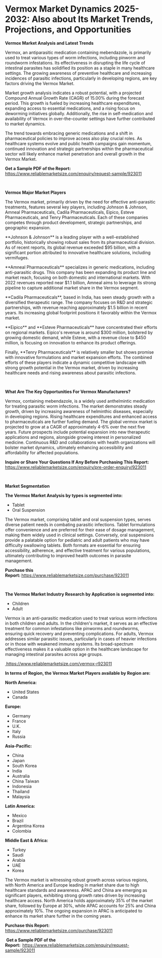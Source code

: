 <p><h1>Vermox Market Dynamics 2025-2032: Also about Its Market Trends, Projections, and Opportunities</h1></p><p><strong>Vermox Market Analysis and Latest Trends</strong></p>
<p><p>Vermox, an antiparasitic medication containing mebendazole, is primarily used to treat various types of worm infections, including pinworm and roundworm infestations. Its effectiveness in disrupting the life cycle of intestinal parasites has solidified its position as a staple in many healthcare settings. The growing awareness of preventive healthcare and increasing incidences of parasitic infections, particularly in developing regions, are key factors driving the Vermox Market.</p><p>Market growth analysis indicates a robust potential, with a projected Compound Annual Growth Rate (CAGR) of 15.00% during the forecast period. This growth is fueled by increasing healthcare expenditures, expanding access to essential medications, and a rising focus on deworming initiatives globally. Additionally, the rise in self-medication and availability of Vermox in over-the-counter settings have further contributed to market dynamics. </p><p>The trend towards embracing generic medications and a shift in pharmaceutical policies to improve access also play crucial roles. As healthcare systems evolve and public health campaigns gain momentum, continued innovation and strategic partnerships within the pharmaceutical sector will likely enhance market penetration and overall growth in the Vermox Market.</p></p>
<p><strong>Get a Sample PDF of the Report:&nbsp;</strong> <a href="https://www.reliablemarketsize.com/enquiry/request-sample/923011?utm_campaign=2450&utm_medium=2&utm_source=Github&utm_content=ia&utm_term=16042025&utm_id=vermox">https://www.reliablemarketsize.com/enquiry/request-sample/923011</a></p>
<p>&nbsp;</p>
<p><strong>Vermox Major Market Players</strong></p>
<p><p>The Vermox market, primarily driven by the need for effective anti-parasitic treatments, features several key players, including Johnson & Johnson, Amneal Pharmaceuticals, Cadila Pharmaceuticals, Eipico, Esteve Pharmaceuticals, and Tenry Pharmaceuticals. Each of these companies competes through product development, strategic partnerships, and geographic expansion.</p><p>**Johnson & Johnson** is a leading player with a well-established portfolio, historically showing robust sales from its pharmaceutical division. As of recent reports, its global revenue exceeded $95 billion, with a significant portion attributed to innovative healthcare solutions, including vermifuges.</p><p>**Amneal Pharmaceuticals** specializes in generic medications, including anti-parasitic drugs. This company has been expanding its product line and market reach, focusing on both domestic and international markets. With 2022 revenues reported near $1.1 billion, Amneal aims to leverage its strong pipeline to capture additional market share in the Vermox segment.</p><p>**Cadila Pharmaceuticals**, based in India, has seen steady growth with a diversified therapeutic range. The company focuses on R&D and strategic partnerships, with revenue reaching approximately $1.5 billion in recent years. Its increasing global footprint positions it favorably within the Vermox market.</p><p>**Eipico** and **Esteve Pharmaceuticals** have concentrated their efforts on regional markets. Eipico's revenue is around $300 million, bolstered by growing domestic demand, while Esteve, with a revenue close to $450 million, is focusing on innovation to enhance its product offerings.</p><p>Finally, **Tenry Pharmaceuticals** is relatively smaller but shows promise with innovative formulations and market expansion efforts. The combined efforts of these players indicate a dynamic competitive landscape with strong growth potential in the Vermox market, driven by increasing healthcare needs and rising awareness about parasitic infections.</p></p>
<p>&nbsp;</p>
<p><strong>What Are The Key Opportunities For Vermox Manufacturers?</strong></p>
<p><p>Vermox, containing mebendazole, is a widely used anthelmintic medication for treating parasitic worm infections. The market demonstrates steady growth, driven by increasing awareness of helminthic diseases, especially in developing regions. Rising healthcare expenditures and enhanced access to pharmaceuticals are further fueling demand. The global vermox market is projected to grow at a CAGR of approximately 4-6% over the next five years. Future prospects include potential expansion into new therapeutic applications and regions, alongside growing interest in personalized medicine. Continuous R&D and collaborations with health organizations will bolster market dynamics, ultimately enhancing accessibility and affordability for affected populations.</p></p>
<p><strong>Inquire or Share Your Questions If Any Before Purchasing This Report:</strong> <a href="https://www.reliablemarketsize.com/enquiry/pre-order-enquiry/923011?utm_campaign=2450&utm_medium=2&utm_source=Github&utm_content=ia&utm_term=16042025&utm_id=vermox">https://www.reliablemarketsize.com/enquiry/pre-order-enquiry/923011</a></p>
<p>&nbsp;</p>
<p><strong>Market Segmentation</strong></p>
<p><strong>The Vermox Market Analysis by types is segmented into:</strong></p>
<p><ul><li>Tablet</li><li>Oral Suspension</li></ul></p>
<p><p>The Vermox market, comprising tablet and oral suspension types, serves diverse patient needs in combating parasitic infections. Tablet formulations offer convenience and are preferred for their ease of dosage management, making them widely used in clinical settings. Conversely, oral suspensions provide a palatable option for pediatric and adult patients who may have difficulty swallowing tablets. Both formats are essential for ensuring accessibility, adherence, and effective treatment for various populations, ultimately contributing to improved health outcomes in parasite management.</p></p>
<p><strong>Purchase this Report:&nbsp;</strong><a href="https://www.reliablemarketsize.com/purchase/923011?utm_campaign=2450&utm_medium=2&utm_source=Github&utm_content=ia&utm_term=16042025&utm_id=vermox">https://www.reliablemarketsize.com/purchase/923011</a></p>
<p>&nbsp;</p>
<p><strong>The Vermox Market Industry Research by Application is segmented into:</strong></p>
<p><ul><li>Children</li><li>Adult</li></ul></p>
<p><p>Vermox is an anti-parasitic medication used to treat various worm infections in both children and adults. In the children's market, it serves as an effective treatment for common infestations like pinworms and roundworms, ensuring quick recovery and preventing complications. For adults, Vermox addresses similar parasitic issues, particularly in cases of heavier infections or in those with weakened immune systems. Its broad-spectrum effectiveness makes it a valuable option in the healthcare landscape for managing intestinal parasites across age groups.</p></p>
<p><a href="https://www.reliablemarketsize.com/vermox-r923011?utm_campaign=2450&utm_medium=2&utm_source=Github&utm_content=ia&utm_term=16042025&utm_id=vermox">&nbsp;https://www.reliablemarketsize.com/vermox-r923011</a></p>
<p><strong>In terms of Region, the Vermox Market Players available by Region are:</strong></p>
<p>
    <p> <strong> North America: </strong>
        <ul>
            <li>United States</li>
            <li>Canada</li>
        </ul>
        </p> 
    <p> <strong> Europe: </strong>
        <ul>
            <li>Germany</li>
            <li>France</li>
            <li>U.K.</li>
            <li>Italy</li>
            <li>Russia</li>
        </ul>
        </p> 
    <p> <strong> Asia-Pacific: </strong>
        <ul>
            <li>China</li>
            <li>Japan</li>
            <li>South Korea</li>
            <li>India</li>
            <li>Australia</li>
            <li>China Taiwan</li>
            <li>Indonesia</li>
            <li>Thailand</li>
            <li>Malaysia</li>
        </ul>
        </p> 
    <p> <strong> Latin America: </strong>
        <ul>
            <li>Mexico</li>
            <li>Brazil</li>
            <li>Argentina Korea</li>
            <li>Colombia</li>
        </ul>
        </p> 
    <p> <strong> Middle East & Africa: </strong>
        <ul>
            <li>Turkey</li>
            <li>Saudi</li>
            <li>Arabia</li>
            <li>UAE</li>
            <li>Korea</li>
        </ul>
    </p>
    </p>
<p><p>The Vermox market is witnessing robust growth across various regions, with North America and Europe leading in market share due to high healthcare standards and awareness. APAC and China are emerging as significant players, exhibiting strong growth rates driven by increasing healthcare access. North America holds approximately 35% of the market share, followed by Europe at 30%, while APAC accounts for 25% and China approximately 10%. The ongoing expansion in APAC is anticipated to enhance its market share further in the coming years.</p></p>
<p><strong>Purchase this Report: </strong><a href="https://www.reliablemarketsize.com/purchase/923011?utm_campaign=2450&utm_medium=2&utm_source=Github&utm_content=ia&utm_term=16042025&utm_id=vermox">https://www.reliablemarketsize.com/purchase/923011</a></p>
<p>&nbsp;<strong>Get a Sample PDF of the Report:&nbsp;&nbsp;</strong><a href="https://www.reliablemarketsize.com/enquiry/request-sample/923011?utm_campaign=2450&utm_medium=2&utm_source=Github&utm_content=ia&utm_term=16042025&utm_id=vermox">https://www.reliablemarketsize.com/enquiry/request-sample/923011</a></p>
<p><strong></strong></p>
<p><p></p><p></p><p></p></p>